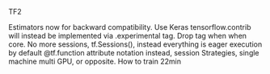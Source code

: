 TF2

Estimators now for backward compatibility. Use Keras
tensorflow.contrib will instead be implemented via .experimental tag. Drop tag when when core.
No more sessions, tf.Sessions(), instead everything is eager execution by default
@tf.function attribute notation instead, session
Strategies, single machine multi GPU, or opposite. How to train 
22min
